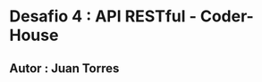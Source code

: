 #                                                Desafio 4 : API RESTful - Coder-House
## Autor : Juan Torres



